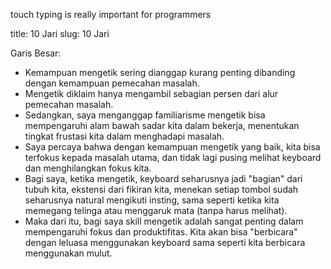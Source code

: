 touch typing is really important for programmers 

title: 10 Jari
slug: 10 Jari

Garis Besar:
* Kemampuan mengetik sering dianggap kurang penting dibanding dengan kemampuan pemecahan masalah.
* Mengetik diklaim hanya mengambil sebagian persen dari alur pemecahan masalah.
* Sedangkan, saya menganggap familiarisme mengetik bisa mempengaruhi alam bawah sadar kita dalam bekerja, menentukan tingkat frustasi kita dalam menghadapi masalah.
* Saya percaya bahwa dengan kemampuan mengetik yang baik, kita bisa terfokus kepada masalah utama, dan tidak lagi pusing melihat keyboard dan menghilangkan fokus kita.
* Bagi saya, ketika mengetik, keyboard seharusnya jadi "bagian" dari tubuh kita, ekstensi dari fikiran kita, menekan setiap tombol sudah seharusnya natural mengikuti insting, sama seperti ketika kita memegang telinga atau menggaruk mata (tanpa harus melihat).
* Maka dari itu, bagi saya skill mengetik adalah sangat penting dalam mempengaruhi fokus dan produktifitas. Kita akan bisa "berbicara" dengan leluasa menggunakan keyboard sama seperti kita berbicara menggunakan mulut.